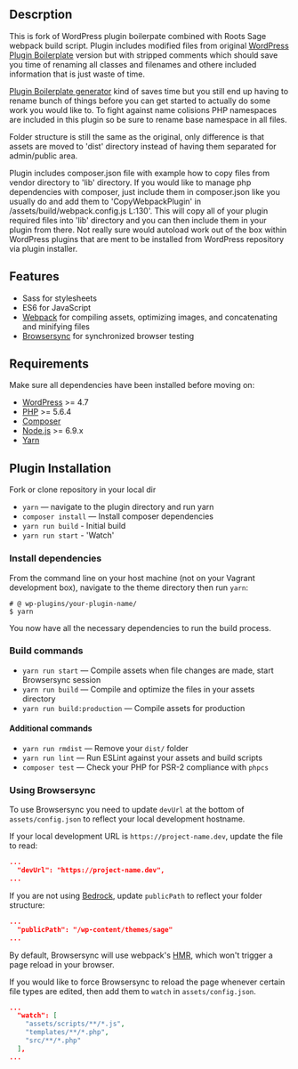 ## Descrption

This is fork of WordPress plugin boilerpate combined with Roots Sage webpack build script.
Plugin includes modified files from original [WordPress Plugin Boilerplate](https://github.com/DevinVinson/WordPress-Plugin-Boilerplate) version but with stripped comments which should save you time of renaming all classes and filenames and othere included information that is just waste of time.

[Plugin Boilerplate generator](https://wppb.me/) kind of saves time but you still end up having to rename bunch of things before you can get started to actually do some work you would like to.
To fight against name colisions PHP namespaces are included in this plugin so be sure to rename base namespace in all files.

Folder structure is still the same as the original, only difference is that assets are moved to 'dist' directory instead of having them separated for admin/public area.

Plugin includes composer.json file with example how to copy files from vendor directory to 'lib' directory.
If you would like to manage php dependencies with composer, just include them in composer.json like you usually do and add them to 'CopyWebpackPlugin' in /assets/build/webpack.config.js L:130'.
This will copy all of your plugin required files into 'lib' directory and you can then include them in your plugin from there.
Not really sure would autoload work out of the box within WordPress plugins that are ment to be installed from WordPress repository via plugin installer.


## Features

* Sass for stylesheets
* ES6 for JavaScript
* [Webpack](https://webpack.github.io/) for compiling assets, optimizing images, and concatenating and minifying files
* [Browsersync](http://www.browsersync.io/) for synchronized browser testing


## Requirements

Make sure all dependencies have been installed before moving on:

* [WordPress](https://wordpress.org/) >= 4.7
* [PHP](http://php.net/manual/en/install.php) >= 5.6.4
* [Composer](https://getcomposer.org/download/)
* [Node.js](http://nodejs.org/) >= 6.9.x
* [Yarn](https://yarnpkg.com/en/docs/install)


## Plugin Installation

Fork or clone repository in your local dir
* `yarn` — navigate to the plugin directory and run yarn
* `composer install` — Install composer dependencies
* `yarn run build` - Initial build
* `yarn run start` - 'Watch'



### Install dependencies

From the command line on your host machine (not on your Vagrant development box), navigate to the theme directory then run `yarn`:

```shell
# @ wp-plugins/your-plugin-name/
$ yarn
```

You now have all the necessary dependencies to run the build process.

### Build commands

* `yarn run start` — Compile assets when file changes are made, start Browsersync session
* `yarn run build` — Compile and optimize the files in your assets directory
* `yarn run build:production` — Compile assets for production

#### Additional commands

* `yarn run rmdist` — Remove your `dist/` folder
* `yarn run lint` — Run ESLint against your assets and build scripts
* `composer test` — Check your PHP for PSR-2 compliance with `phpcs`

### Using Browsersync

To use Browsersync you need to update `devUrl` at the bottom of `assets/config.json` to reflect your local development hostname.

If your local development URL is `https://project-name.dev`, update the file to read:
```json
...
  "devUrl": "https://project-name.dev",
...
```

If you are not using [Bedrock](https://roots.io/bedrock/), update `publicPath` to reflect your folder structure:

```json
...
  "publicPath": "/wp-content/themes/sage"
...
```

By default, Browsersync will use webpack's [HMR](https://webpack.github.io/docs/hot-module-replacement.html), which won't trigger a page reload in your browser.

If you would like to force Browsersync to reload the page whenever certain file types are edited, then add them to `watch` in `assets/config.json`.

```json
...
  "watch": [
    "assets/scripts/**/*.js",
    "templates/**/*.php",
    "src/**/*.php"
  ],
...
```